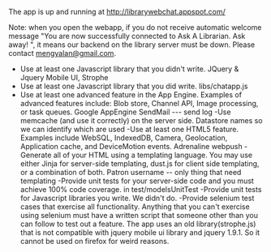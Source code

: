 The app is up and running at http://librarywebchat.appspot.com/

Note: when you open the webapp, if you do not receive automatic welcome message "You are now successfully connected to Ask A Librarian. Ask away!
", it means our backend on the library server must be down. Please contact mengyalan@gmail.com.


- Use at least one Javascript library that you didn't write.
JQuery & Jquery Mobile UI, Strophe
- Use at least one Javascript library that you did write.
libs/chatapp.js
- Use at least one advanced feature in the App Engine. Examples of advanced features include: Blob store, Channel API, Image processing, or task queues.
Google AppEngine SendMail --- send log
-Use memcache (and use it correctly) on the server side.
Datastore names so we can identify which are used
-Use at least one HTML5 feature. Examples include WebSQL, IndexedDB, Camera, Geolocation, Application cache, and DeviceMotion events.
Adrenaline webpush
-Generate all of your HTML using a templating language. You may use either Jinja for server-side templating, dust.js for client side templating, or a combination of both.
Patron username -- only thing that need templating
-Provide unit tests for your server-side code and you must achieve 100% code coverage.
in test/modelsUnitTest
-Provide unit tests for Javascript libraries you write.
We didn't do.
-Provide selenium test cases that exercise all functionality. Anything that you can't exercise using selenium must have a written script that someone other than you can follow to test out a feature.
The app uses an old library(strophe.js) that is not compatible with jquery mobile ui library and jquery 1.9.1. So it cannot be used on firefox for weird reasons.
